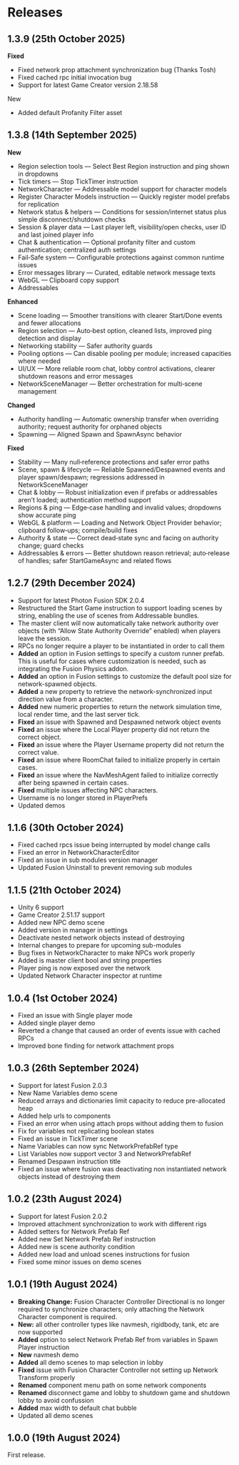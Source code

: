 # Releases

## 1.3.9 (25th October 2025) <a href="#id-139-25th-october-2025" id="id-139-25th-october-2025"></a>

**Fixed**

* Fixed network prop attachment synchronization bug (Thanks Tosh)
* Fixed cached rpc initial invocation bug
* Support for latest Game Creator version 2.18.58

New

* Added default Profanity Filter asset

## 1.3.8 (14th September 2025)

**New**

* Region selection tools — Select Best Region instruction and ping shown in dropdowns
* Tick timers — Stop TickTimer instruction
* NetworkCharacter — Addressable model support for character models
* Register Character Models instruction — Quickly register model prefabs for replication
* Network status & helpers — Conditions for session/internet status plus simple disconnect/shutdown checks
* Session & player data — Last player left, visibility/open checks, user ID and last joined player info
* Chat & authentication — Optional profanity filter and custom authentication; centralized auth settings
* Fail‑Safe system — Configurable protections against common runtime issues
* Error messages library — Curated, editable network message texts
* WebGL — Clipboard copy support
* Addressables

**Enhanced**

* Scene loading — Smoother transitions with clearer Start/Done events and fewer allocations
* Region selection — Auto‑best option, cleaned lists, improved ping detection and display
* Networking stability — Safer authority guards
* Pooling options — Can disable pooling per module; increased capacities where needed
* UI/UX — More reliable room chat, lobby control activations, clearer shutdown reasons and error messages
* NetworkSceneManager — Better orchestration for multi‑scene management

**Changed**

* Authority handling — Automatic ownership transfer when overriding authority; request authority for orphaned objects
* Spawning — Aligned Spawn and SpawnAsync behavior

**Fixed**

* Stability — Many null‑reference protections and safer error paths
* Scene, spawn & lifecycle — Reliable Spawned/Despawned events and player spawn/despawn; regressions addressed in NetworkSceneManager
* Chat & lobby — Robust initialization even if prefabs or addressables aren’t loaded; authentication method support
* Regions & ping — Edge‑case handling and invalid values; dropdowns show accurate ping
* WebGL & platform — Loading and Network Object Provider behavior; clipboard follow‑ups; compile/build fixes
* Authority & state — Correct dead‑state sync and facing on authority change; guard checks
* Addressables & errors — Better shutdown reason retrieval; auto‑release of handles; safer StartGameAsync and related flows

## 1.2.7 (29th December 2024)

* Support for latest Photon Fusion SDK 2.0.4
* Restructured the Start Game instruction to support loading scenes by string, enabling the use of scenes from Addressable bundles.
* The master client will now automatically take network authority over objects (with “Allow State Authority Override” enabled) when players leave the session.
* RPCs no longer require a player to be instantiated in order to call them
* **Added** an option in Fusion settings to specify a custom runner prefab. This is useful for cases where customization is needed, such as integrating the Fusion Physics addon.
* **Added** an option in Fusion settings to customize the default pool size for network-spawned objects.
* **Added** a new property to retrieve the network-synchronized input direction value from a character.
* **Added** new numeric properties to return the network simulation time, local render time, and the last server tick.
* **Fixed** an issue with Spawned and Despawned network object events
* **Fixed** an issue where the Local Player property did not return the correct object.
* **Fixed** an issue where the Player Username property did not return the correct value.
* **Fixed** an issue where RoomChat failed to initialize properly in certain cases.
* **Fixed** an issue where the NavMeshAgent failed to initialize correctly after being spawned in certain cases.
* **Fixed** multiple issues affecting NPC characters.
* Username is no longer stored in PlayerPrefs
* Updated demos

## 1.1.6 (30th October 2024)

* Fixed cached rpcs issue being interrupted by model change calls
* Fixed an error in NetworkCharacterEditor
* Fixed an issue in sub modules version manager
* Updated Fusion Uninstall to prevent removing sub modules

## 1.1.5 (21th October 2024)

* Unity 6 support
* Game Creator 2.51.17 support
* Added new NPC demo scene
* Added version in manager in settings
* Deactivate nested network objects instead of destroying
* Internal changes to prepare for upcoming sub-modules
* Bug fixes in NetworkCharacter to make NPCs work properly
* Added is master client bool and string properties
* Player ping is now exposed over the network
* Updated Network Character inspector at runtime

## 1.0.4 (1st October 2024)

* Fixed an issue with Single player mode
* Added single player demo
* Reverted a change that caused an order of events issue with cached RPCs
* Improved bone finding for network attachment props

## 1.0.3 (26th September 2024)

* Support for latest Fusion 2.0.3
* New Name Variables demo scene
* Reduced arrays and dictionaries limit capacity to reduce pre-allocated heap
* Added help urls to components
* Fixed an error when using attach props without adding them to fusion
* Fix for variables not replicating boolean states
* Fixed an issue in TickTimer scene
* Name Variables can now sync NetworkPrefabRef type
* List Variables now support vector 3 and NetworkPrefabRef
* Renamed Despawn instruction title
* Fixed an issue where fusion was deactivating non instantiated network objects instead of destroying them

## 1.0.2 (23th August 2024)

* Support for latest Fusion 2.0.2
* Improved attachment synchronization to work with different rigs
* Added setters for Network Prefab Ref
* Added new Set Network Prefab Ref instruction
* Added new is scene authority condition
* Added new load and unload scenes instructions for fusion
* Fixed some minor issues on demo scenes

## 1.0.1 (19th August 2024)

* **Breaking Change:** Fusion Character Controller Directional is no longer required to synchronize characters; only attaching the Network Character component is required.
* **New:** all other controller types like navmesh, rigidbody, tank, etc are now supported
* **Added** option to select Network Prefab Ref from variables in Spawn Player instruction
* **New** navmesh demo
* **Added** all demo scenes to map selection in lobby
* **Fixed** issue with Fusion Character Controller not setting up Network Transform properly
* **Renamed** component menu path on some network components
* **Renamed** disconnect game and lobby to shutdown game and shutdown lobby to avoid confussion
* **Added** max width to default chat bubble
* Updated all demo scenes

## 1.0.0 (19th August 2024)

First release.
